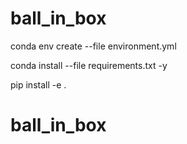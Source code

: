 # ball_in_box


conda  env create --file environment.yml

conda install --file requirements.txt -y

pip install -e .
# ball_in_box
